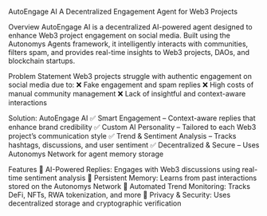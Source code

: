 AutoEngage AI
A Decentralized Engagement Agent for Web3 Projects

Overview
AutoEngage AI is a decentralized AI-powered agent designed to enhance Web3 project engagement on social media. Built using the Autonomys Agents framework, it intelligently interacts with communities, filters spam, and provides real-time insights to Web3 projects, DAOs, and blockchain startups.

Problem Statement
Web3 projects struggle with authentic engagement on social media due to:
❌ Fake engagement and spam replies
❌ High costs of manual community management
❌ Lack of insightful and context-aware interactions

Solution: AutoEngage AI
✅ Smart Engagement – Context-aware replies that enhance brand credibility
✅ Custom AI Personality – Tailored to each Web3 project’s communication style
✅ Trend & Sentiment Analysis – Tracks hashtags, discussions, and user sentiment
✅ Decentralized & Secure – Uses Autonomys Network for agent memory storage

Features
🔹 AI-Powered Replies: Engages with Web3 discussions using real-time sentiment analysis
🔹 Persistent Memory: Learns from past interactions stored on the Autonomys Network
🔹 Automated Trend Monitoring: Tracks DeFi, NFTs, RWA tokenization, and more
🔹 Privacy & Security: Uses decentralized storage and cryptographic verification
